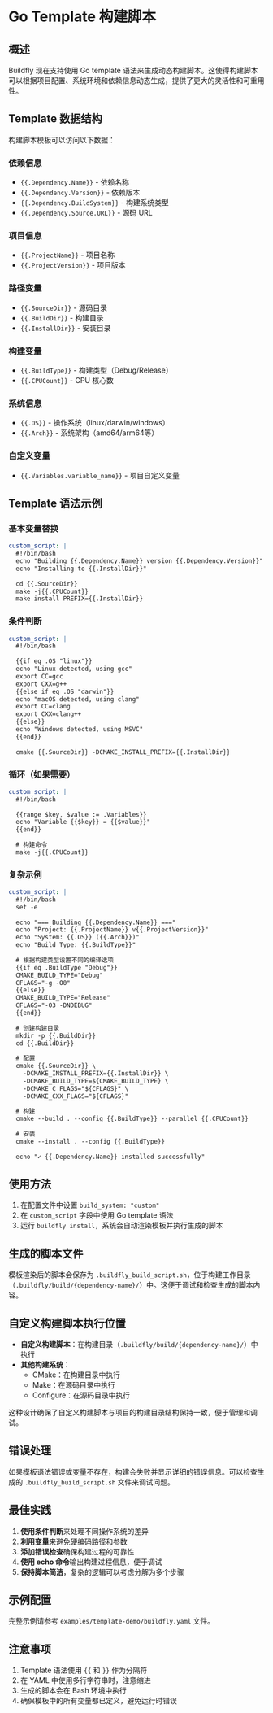 # Go Template 构建脚本

## 概述

Buildfly 现在支持使用 Go template 语法来生成动态构建脚本。这使得构建脚本可以根据项目配置、系统环境和依赖信息动态生成，提供了更大的灵活性和可重用性。

## Template 数据结构

构建脚本模板可以访问以下数据：

### 依赖信息
- `{{.Dependency.Name}}` - 依赖名称
- `{{.Dependency.Version}}` - 依赖版本
- `{{.Dependency.BuildSystem}}` - 构建系统类型
- `{{.Dependency.Source.URL}}` - 源码 URL

### 项目信息
- `{{.ProjectName}}` - 项目名称
- `{{.ProjectVersion}}` - 项目版本

### 路径变量
- `{{.SourceDir}}` - 源码目录
- `{{.BuildDir}}` - 构建目录
- `{{.InstallDir}}` - 安装目录

### 构建变量
- `{{.BuildType}}` - 构建类型（Debug/Release）
- `{{.CPUCount}}` - CPU 核心数

### 系统信息
- `{{.OS}}` - 操作系统（linux/darwin/windows）
- `{{.Arch}}` - 系统架构（amd64/arm64等）

### 自定义变量
- `{{.Variables.variable_name}}` - 项目自定义变量

## Template 语法示例

### 基本变量替换
```yaml
custom_script: |
  #!/bin/bash
  echo "Building {{.Dependency.Name}} version {{.Dependency.Version}}"
  echo "Installing to {{.InstallDir}}"
  
  cd {{.SourceDir}}
  make -j{{.CPUCount}}
  make install PREFIX={{.InstallDir}}
```

### 条件判断
```yaml
custom_script: |
  #!/bin/bash
  
  {{if eq .OS "linux"}}
  echo "Linux detected, using gcc"
  export CC=gcc
  export CXX=g++
  {{else if eq .OS "darwin"}}
  echo "macOS detected, using clang"
  export CC=clang
  export CXX=clang++
  {{else}}
  echo "Windows detected, using MSVC"
  {{end}}
  
  cmake {{.SourceDir}} -DCMAKE_INSTALL_PREFIX={{.InstallDir}}
```

### 循环（如果需要）
```yaml
custom_script: |
  #!/bin/bash
  
  {{range $key, $value := .Variables}}
  echo "Variable {{$key}} = {{$value}}"
  {{end}}
  
  # 构建命令
  make -j{{.CPUCount}}
```

### 复杂示例
```yaml
custom_script: |
  #!/bin/bash
  set -e
  
  echo "=== Building {{.Dependency.Name}} ==="
  echo "Project: {{.ProjectName}} v{{.ProjectVersion}}"
  echo "System: {{.OS}} ({{.Arch}})"
  echo "Build Type: {{.BuildType}}"
  
  # 根据构建类型设置不同的编译选项
  {{if eq .BuildType "Debug"}}
  CMAKE_BUILD_TYPE="Debug"
  CFLAGS="-g -O0"
  {{else}}
  CMAKE_BUILD_TYPE="Release"
  CFLAGS="-O3 -DNDEBUG"
  {{end}}
  
  # 创建构建目录
  mkdir -p {{.BuildDir}}
  cd {{.BuildDir}}
  
  # 配置
  cmake {{.SourceDir}} \
    -DCMAKE_INSTALL_PREFIX={{.InstallDir}} \
    -DCMAKE_BUILD_TYPE=${CMAKE_BUILD_TYPE} \
    -DCMAKE_C_FLAGS="${CFLAGS}" \
    -DCMAKE_CXX_FLAGS="${CFLAGS}"
  
  # 构建
  cmake --build . --config {{.BuildType}} --parallel {{.CPUCount}}
  
  # 安装
  cmake --install . --config {{.BuildType}}
  
  echo "✓ {{.Dependency.Name}} installed successfully"
```

## 使用方法

1. 在配置文件中设置 `build_system: "custom"`
2. 在 `custom_script` 字段中使用 Go template 语法
3. 运行 `buildfly install`，系统会自动渲染模板并执行生成的脚本

## 生成的脚本文件

模板渲染后的脚本会保存为 `.buildfly_build_script.sh`，位于构建工作目录（`.buildfly/build/{dependency-name}/`）中。这便于调试和检查生成的脚本内容。

## 自定义构建脚本执行位置

- **自定义构建脚本**：在构建目录（`.buildfly/build/{dependency-name}/`）中执行
- **其他构建系统**：
  - CMake：在构建目录中执行
  - Make：在源码目录中执行
  - Configure：在源码目录中执行

这种设计确保了自定义构建脚本与项目的构建目录结构保持一致，便于管理和调试。

## 错误处理

如果模板语法错误或变量不存在，构建会失败并显示详细的错误信息。可以检查生成的 `.buildfly_build_script.sh` 文件来调试问题。

## 最佳实践

1. **使用条件判断**来处理不同操作系统的差异
2. **利用变量**来避免硬编码路径和参数
3. **添加错误检查**确保构建过程的可靠性
4. **使用 echo 命令**输出构建过程信息，便于调试
5. **保持脚本简洁**，复杂的逻辑可以考虑分解为多个步骤

## 示例配置

完整示例请参考 `examples/template-demo/buildfly.yaml` 文件。

## 注意事项

1. Template 语法使用 `{{` 和 `}}` 作为分隔符
2. 在 YAML 中使用多行字符串时，注意缩进
3. 生成的脚本会在 Bash 环境中执行
4. 确保模板中的所有变量都已定义，避免运行时错误

